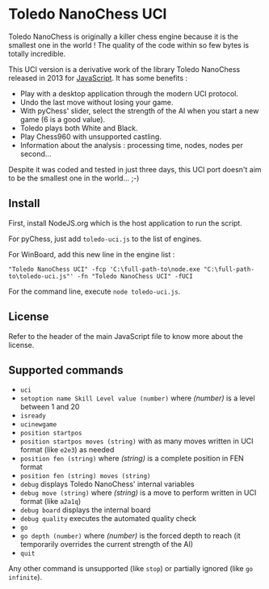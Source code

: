 
# Toledo NanoChess UCI

Toledo NanoChess is originally a killer chess engine because it is the smallest one in the world ! The quality of the code within so few bytes is totally incredible.

This UCI version is a derivative work of the library Toledo NanoChess released in 2013 for [JavaScript](http://nanochess.org/chess4.html). It has some benefits :

- Play with a desktop application through the modern UCI protocol.
- Undo the last move without losing your game.
- With pyChess' slider, select the strength of the AI when you start a new game (6 is a good value).
- Toledo plays both White and Black.
- Play Chess960 with unsupported castling.
- Information about the analysis : processing time, nodes, nodes per second...

Despite it was coded and tested in just three days, this UCI port doesn't aim to be the smallest one in the world... ;-)


## Install

First, install NodeJS.org which is the host application to run the script.

For pyChess, just add `toledo-uci.js` to the list of engines.

For WinBoard, add this new line in the engine list :

```
"Toledo NanoChess UCI" -fcp 'C:\full-path-to\node.exe "C:\full-path-to\toledo-uci.js"' -fn "Toledo NanoChess UCI" -fUCI
```

For the command line, execute `node toledo-uci.js`.


## License

Refer to the header of the main JavaScript file to know more about the license.


## Supported commands

- `uci`
- `setoption name Skill Level value (number)` where *(number)* is a level between 1 and 20
- `isready`
- `ucinewgame`
- `position startpos`
- `position startpos moves (string)` with as many moves written in UCI format (like `e2e3`) as needed
- `position fen (string)` where *(string)* is a complete position in FEN format
- `position fen (string) moves (string)`
- `debug` displays Toledo NanoChess' internal variables
- `debug move (string)` where *(string)* is a move to perform written in UCI format (like `a2a1q`)
- `debug board` displays the internal board
- `debug quality` executes the automated quality check
- `go`
- `go depth (number)` where *(number)* is the forced depth to reach (it temporarily overrides the current strength of the AI)
- `quit`

Any other command is unsupported (like `stop`) or partially ignored (like `go infinite`).
